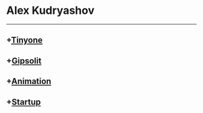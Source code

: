 # Alex Kudryashov
------
+[Tinyone](https://alex-kudryashov.github.io/tinyone)
--------
+[Gipsolit](https://alex-kudryashov.github.io/gipsolit)
-----
+[Animation](https://alex-kudryashov.github.io/animation)
-----
+[Startup](https://alex-kudryashov.github.io/startup)
--------
